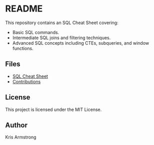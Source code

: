 # README

This repository contains an SQL Cheat Sheet covering:
- Basic SQL commands.
- Intermediate SQL joins and filtering techniques.
- Advanced SQL concepts including CTEs, subqueries, and window functions.

## Files
- [SQL Cheat Sheet](SQL_Cheat_Sheet.md)
- [Contributions](CONTRIBUTIONS.md)

## License
This project is licensed under the MIT License.

## Author
Kris Armstrong
